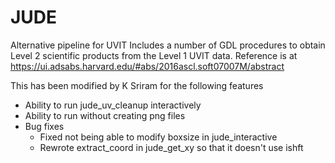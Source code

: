 # JUDE
Alternative pipeline for UVIT
Includes a number of GDL procedures to obtain Level 2 scientific products from the Level 1 UVIT data.
Reference is at https://ui.adsabs.harvard.edu/#abs/2016ascl.soft07007M/abstract

This has been modified by K Sriram for the following features
* Ability to run jude_uv_cleanup interactively
* Ability to run without creating png files
* Bug fixes
  * Fixed not being able to modify boxsize in jude_interactive
  * Rewrote extract_coord in jude_get_xy so that it doesn't use ishft

